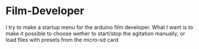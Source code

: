 # Film-Developer
I try to make a startup menu for the arduino film developer. What I want is to make it possible to choose wether to 
start/stop the agitation manually, or load files with presets from the micro-sd card
